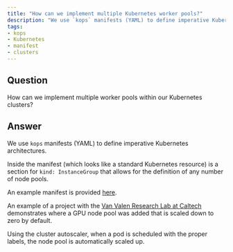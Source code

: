 ```yaml
---
title: "How can we implement multiple Kubernetes worker pools?"
description: "We use `kops` manifests (YAML) to define imperative Kubernetes architectures."
tags:
- kops
- Kubernetes
- manifest
- clusters
---
```


## Question

How can we implement multiple worker pools within our Kubernetes clusters?

## Answer

We use `kops` manifests (YAML) to define imperative Kubernetes architectures.

Inside the manifest (which looks like a standard Kubernetes resource) is a section for `kind: InstanceGroup` that allows for the definition of any number of node pools.

An example manifest is provided [here](https://github.com/cloudposse/geodesic/blob/master/rootfs/templates/kops/default.yaml).

An example of a project with the [Van Valen Research Lab at Caltech](https://github.com/vanvalenlab/kiosk/blob/master/conf/patches/gpu-nodes.yaml) demonstrates where a GPU node pool was added that is scaled down to zero by default.

Using the cluster autoscaler, when a pod is scheduled with the proper labels, the node pool is automatically scaled up.
